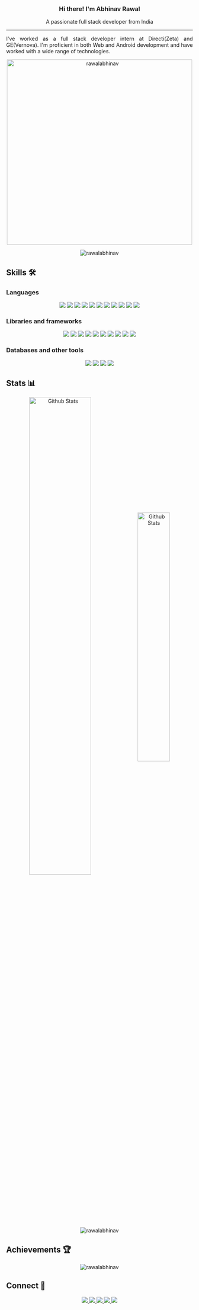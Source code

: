 <div>
    <h3 align="center" font-size="24"> Hi there! I'm Abhinav Rawal </h3>
    <p align="center">A passionate full stack developer from India</p>
</div>

---

<p align="justify"> I've worked as a full stack developer intern at Directi(Zeta) and GE(Vernova). I'm proficient in both Web and Android development and have worked with a wide range of technologies. </p>

<p align ="center">     
    <img width="500"  src="https://github-readme-streak-stats.herokuapp.com/?user=rawalabhinav&theme=github-dark-blue" alt="rawalabhinav" />    
</p>

<p align="center"> <img src="https://komarev.com/ghpvc/?username=rawalabhinav&label=Profile%20views&color=0e75b6&style=for-the-badge" alt="rawalabhinav" /> </p>

<!-- Skills -->
<h2> Skills 🛠️ </h2>

<h3> Languages </h3>    
<p align="center">
        <img src="https://img.shields.io/badge/C-00599C?style=for-the-badge&logo=c&logoColor=white">
        <img src="https://img.shields.io/badge/C%2B%2B-00599C?style=for-the-badge&logo=c%2B%2B&logoColor=white">  
        <img src="https://img.shields.io/badge/java-%23ED8B00.svg?style=for-the-badge&logo=openjdk&logoColor=white">
        <img src="https://img.shields.io/badge/Python-FFD43B?style=for-the-badge&logo=python&logoColor=blue">
        <img src="https://img.shields.io/badge/HTML5-E34F26?style=for-the-badge&logo=html5&logoColor=white">
        <img src="https://img.shields.io/badge/CSS3-1572B6?style=for-the-badge&logo=css3&logoColor=white">
        <img src="https://img.shields.io/badge/tailwindcss-%2338B2AC.svg?style=for-the-badge&logo=tailwind-css&logoColor=white">
        <img src="https://img.shields.io/badge/JavaScript-323330?style=for-the-badge&logo=javascript&logoColor=F7DF1E">
        <img src="https://img.shields.io/badge/typescript-%23007ACC.svg?style=for-the-badge&logo=typescript&logoColor=white">
        <img src="https://img.shields.io/badge/LaTeX-47A141?style=for-the-badge&logo=LaTeX&logoColor=white">
        <img src="https://img.shields.io/badge/Markdown-000000?style=for-the-badge&logo=markdown&logoColor=white">
</p>
<h3> Libraries and frameworks </h3>
<p align="center">
       <img src="https://img.shields.io/badge/react-%2320232a.svg?style=for-the-badge&logo=react&logoColor=%2361DAFB">
       <img src="https://img.shields.io/badge/angular-%23DD0031.svg?style=for-the-badge&logo=angular&logoColor=white">
       <img src="https://img.shields.io/badge/spring-%236DB33F.svg?style=for-the-badge&logo=spring&logoColor=white">
       <img src="https://img.shields.io/badge/flask-%23000.svg?style=for-the-badge&logo=flask&logoColor=white">
       <img src="https://img.shields.io/badge/Node.js-339933?style=for-the-badge&logo=nodedotjs&logoColor=white">
       <img src="https://img.shields.io/badge/rxjs-%23B7178C.svg?style=for-the-badge&logo=reactivex&logoColor=white">
       <img src="https://img.shields.io/badge/redux-%23593d88.svg?style=for-the-badge&logo=redux&logoColor=white">
       <img src="https://img.shields.io/badge/ngrx-%23B7178C.svg?style=for-the-badge&logo=ngrx&logoColor=white">
       <img src="https://img.shields.io/badge/scikit_learn-F7931E?style=for-the-badge&logo=scikit-learn&logoColor=white">
       <img src="https://img.shields.io/badge/TensorFlow-FF6F00?style=for-the-badge&logo=TensorFlow&logoColor=white">   
</p>
<h3> Databases and other tools </h3>
<p align="center">
       <img src="https://img.shields.io/badge/MongoDB-4EA94B?style=for-the-badge&logo=mongodb&logoColor=white">
       <img src="https://img.shields.io/badge/MySQL-005C84?style=for-the-badge&logo=mysql&logoColor=white">
       <img src="https://img.shields.io/badge/postgres-%23316192.svg?style=for-the-badge&logo=postgresql&logoColor=white">
       <img src="https://img.shields.io/badge/Postman-FF6C37?style=for-the-badge&logo=postman&logoColor=white">
</p> 

<!-- Statistics -->
<h2 align="left">Stats 📊</h2>
<div align="center">
    <img src="https://github-readme-stats.vercel.app/api?username=rawalabhinav&show_icons=true&theme=github_dark" width=57.5% alt="Github Stats" align="center">
    <img src="https://github-readme-stats.vercel.app/api/top-langs/?username=rawalabhinav&layout=compact&theme=github_dark&langs_count=8" width=41.5% alt="Github Stats" align="center">
    <img align="center" src="https://github-readme-stats.vercel.app/api/wakatime?username=abhinavrawal&layout=compact&theme=github_dark" alt="rawalabhinav"> 
</div>
<!-- <img align="center" src="https://activity-graph.herokuapp.com/graph?username=rawalabhinav&theme=react-dark" alt="rawalabhinav" /> -->

<!-- Achievements -->
<h2 align="left">Achievements 🏆</h2>
<p align = "center"> <img src="https://github-profile-trophy.vercel.app/?username=rawalabhinav&theme=darkhub" alt="rawalabhinav" /> </p>

<!-- Connect -->
<h2 align="left">Connect 🔗</h2>

<p align="center">
    <a href="https://www.linkedin.com/in/abhinav-rawal-81184a202/">
        <img src="https://img.shields.io/badge/LinkedIn-blue?style=for-the-badge&logo=linkedin&labelColor=blue">
    </a>
    <a href="https://dribbble.com/abhinavrawal">
        <img src="https://img.shields.io/badge/Dribbble-EA4C89?style=for-the-badge&logo=dribbble&logoColor=white">
    </a>
    <a href="https://www.kaggle.com/rawalabhinav">
        <img src="https://img.shields.io/badge/Kaggle-20BEFF?style=for-the-badge&logo=Kaggle&logoColor=white">
    </a>
        </a>
    <a href="https://www.codechef.com/users/abhinavrawal">
        <img src="https://img.shields.io/badge/-CodeChef-5B4638?style=for-the-badge&logo=CodeChef&logoColor=white">
    </a>
    <a href="https://codeforces.com/profile/abhinavrawal"> 
        <img src="https://img.shields.io/badge/Codeforces-445f9d?style=for-the-badge&logo=Codeforces&logoColor=white">
    </a>
</p>
